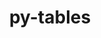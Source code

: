 ---
title: "py-tables"
layout: cache
categories: [package, develop]
meta: {"compilers": ["gcc@=11.4.0"], "num_specs": 7, "num_specs_by_stack": {"e4s": 7, "root": 7}, "oss": ["ubuntu22.04"], "platforms": ["linux"], "stacks": ["e4s", "root"], "targets": ["x86_64_v3"], "versions": ["3.9.0"]}
spec_details: [{"compiler": "gcc@=11.4.0", "hash": "4577wrxsevehi5mnplyn772gnvi6qcr3", "os": "ubuntu22.04", "platform": "linux", "size": "-", "stacks": ["e4s", "root"], "tarball": "https://binaries.spack.io/develop/build_cache/linux-ubuntu22.04-x86_64_v3/gcc-11.4.0/py-tables-3.9.0/linux-ubuntu22.04-x86_64_v3-gcc-11.4.0-py-tables-3.9.0-4577wrxsevehi5mnplyn772gnvi6qcr3.spack", "target": "x86_64_v3", "variants": ["build_system=python_pip", "+bzip2", "+lzo", "+zlib"], "versions": ["3.9.0"]}, {"compiler": "gcc@=11.4.0", "hash": "ajln64mzm4awk4kg7tlnpcewjrjqgtgj", "os": "ubuntu22.04", "platform": "linux", "size": "-", "stacks": ["e4s", "root"], "tarball": "https://binaries.spack.io/develop/build_cache/linux-ubuntu22.04-x86_64_v3/gcc-11.4.0/py-tables-3.9.0/linux-ubuntu22.04-x86_64_v3-gcc-11.4.0-py-tables-3.9.0-ajln64mzm4awk4kg7tlnpcewjrjqgtgj.spack", "target": "x86_64_v3", "variants": ["build_system=python_pip", "+bzip2", "+lzo", "+zlib"], "versions": ["3.9.0"]}, {"compiler": "gcc@=11.4.0", "hash": "cdw74gsat2g3cejwlwf7wdhq3sgjwzon", "os": "ubuntu22.04", "platform": "linux", "size": "-", "stacks": ["e4s", "root"], "tarball": "https://binaries.spack.io/develop/build_cache/linux-ubuntu22.04-x86_64_v3/gcc-11.4.0/py-tables-3.9.0/linux-ubuntu22.04-x86_64_v3-gcc-11.4.0-py-tables-3.9.0-cdw74gsat2g3cejwlwf7wdhq3sgjwzon.spack", "target": "x86_64_v3", "variants": ["build_system=python_pip", "+bzip2", "+lzo", "+zlib"], "versions": ["3.9.0"]}, {"compiler": "gcc@=11.4.0", "hash": "dvylj4virwuu62rp4bhzk4earxymrna3", "os": "ubuntu22.04", "platform": "linux", "size": "-", "stacks": ["e4s", "root"], "tarball": "https://binaries.spack.io/develop/build_cache/linux-ubuntu22.04-x86_64_v3/gcc-11.4.0/py-tables-3.9.0/linux-ubuntu22.04-x86_64_v3-gcc-11.4.0-py-tables-3.9.0-dvylj4virwuu62rp4bhzk4earxymrna3.spack", "target": "x86_64_v3", "variants": ["build_system=python_pip", "+bzip2", "+lzo", "+zlib"], "versions": ["3.9.0"]}, {"compiler": "gcc@=11.4.0", "hash": "epkuxdkbg2kh67nl6cxj5timh7blyvdj", "os": "ubuntu22.04", "platform": "linux", "size": "-", "stacks": ["e4s", "root"], "tarball": "https://binaries.spack.io/develop/build_cache/linux-ubuntu22.04-x86_64_v3/gcc-11.4.0/py-tables-3.9.0/linux-ubuntu22.04-x86_64_v3-gcc-11.4.0-py-tables-3.9.0-epkuxdkbg2kh67nl6cxj5timh7blyvdj.spack", "target": "x86_64_v3", "variants": ["build_system=python_pip", "+bzip2", "+lzo", "+zlib"], "versions": ["3.9.0"]}, {"compiler": "gcc@=11.4.0", "hash": "qsfvl4mfz7zvkeeku3f72xqx3j2uvdsb", "os": "ubuntu22.04", "platform": "linux", "size": "-", "stacks": ["e4s", "root"], "tarball": "https://binaries.spack.io/develop/build_cache/linux-ubuntu22.04-x86_64_v3/gcc-11.4.0/py-tables-3.9.0/linux-ubuntu22.04-x86_64_v3-gcc-11.4.0-py-tables-3.9.0-qsfvl4mfz7zvkeeku3f72xqx3j2uvdsb.spack", "target": "x86_64_v3", "variants": ["build_system=python_pip", "+bzip2", "+lzo", "+zlib"], "versions": ["3.9.0"]}, {"compiler": "gcc@=11.4.0", "hash": "yaqrlocrs4e6mhff7sz4fisqszarsroy", "os": "ubuntu22.04", "platform": "linux", "size": "-", "stacks": ["e4s", "root"], "tarball": "https://binaries.spack.io/develop/build_cache/linux-ubuntu22.04-x86_64_v3/gcc-11.4.0/py-tables-3.9.0/linux-ubuntu22.04-x86_64_v3-gcc-11.4.0-py-tables-3.9.0-yaqrlocrs4e6mhff7sz4fisqszarsroy.spack", "target": "x86_64_v3", "variants": ["build_system=python_pip", "+bzip2", "+lzo", "+zlib"], "versions": ["3.9.0"]}]
---